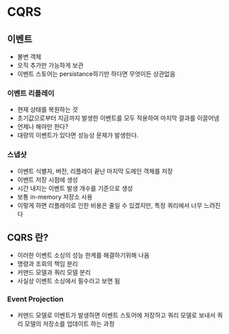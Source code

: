 # CQRS

## 이벤트

* 불변 객체
* 오직 추가만 가능하게 보관
* 이벤트 스토어는 persistance하기만 하다면 무엇이든 상관없음

### 이벤트 리플레이

* 현재 상태를 복원하는 것
* 초기값으로부터 지금까지 발생한 이벤트를 모두 적용하여 마지막 결과를 이끌어냄
* 언제나 해야만 한다?
* 대량의 이벤트가 있다면 성능상 문제가 발생한다.

### 스냅샷

* 이벤트 식별자, 버전, 리플레이 끝난 마지막 도메인 객체를 저장
* 이벤트 저장 시점에 생성
* 시간 내지는 이벤트 발생 개수를 기준으로 생성
* 보통 in-memory 저장소 사용
* 이렇게 하면 리플레이로 인한 비용은 줄일 수 있겠지만, 특정 쿼리에서 너무 느려진다

## CQRS 란?

* 이러한 이벤트 소싱의 성능 한계를 해결하기위해 나옴
* 명령과 조회의 책임 분리
* 커맨드 모델과 쿼리 모델 분리
* 사실상 이벤트 소싱에서 필수라고 보면 됨

### Event Projection

* 커맨드 모델로 이벤트가 발생하면 이벤트 스토어에 저장하고 쿼리 모델로 보내서 쿼리  모델의 저장소를 업데이트 하는 과정




